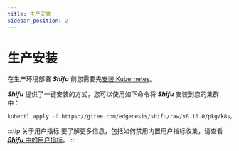```yaml
---
title: 生产安装
sidebar_position: 2
---
```


# 生产安装

在生产环境部署 ***Shifu*** 前您需要先[安装 Kubernetes](https://kubernetes.io/releases/download/)。

***Shifu*** 提供了一键安装的方式，您可以使用如下命令将 ***Shifu*** 安装到您的集群中：

```bash
kubectl apply -f https://gitee.com/edgenesis/shifu/raw/v0.10.0/pkg/k8s/crd/install/shifu_install.yml
```

:::tip 关于用户指标
要了解更多信息，包括如何禁用内置用户指标收集，请查看[***Shifu*** 中的用户指标](i18n\zh-Hans\docusaurus-plugin-content-docs\current\guides\relative-information\user-metrics.md)。
:::
